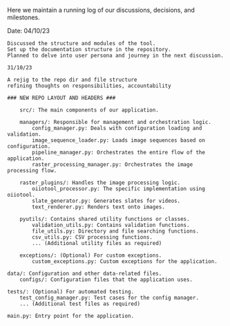 Here we maintain a running log of our discussions, decisions, and milestones. 

Date: 04/10/23

    Discussed the structure and modules of the tool.
    Set up the documentation structure in the repository.
    Planned to delve into user persona and journey in the next discussion.

    31/10/23

    A rejig to the repo dir and file structure
    refining thoughts on responsibilities, accountability
    
    ### NEW REPO LAYOUT AND HEADERS ###
    
        src/: The main components of our application.

        managers/: Responsible for management and orchestration logic.
            config_manager.py: Deals with configuration loading and validation.
            image_sequence_loader.py: Loads image sequences based on configuration.
            pipeline_manager.py: Orchestrates the entire flow of the application.
            raster_processing_manager.py: Orchestrates the image processing flow.

        raster_plugins/: Handles the image processing logic.
            oiiotool_processor.py: The specific implementation using oiiotool.
            slate_generator.py: Generates slates for videos.
            text_renderer.py: Renders text onto images.

        pyutils/: Contains shared utility functions or classes.
            validation_utils.py: Contains validation functions.
            file_utils.py: Directory and file searching functions.
            csv_utils.py: CSV processing functions.
            ... (Additional utility files as required)

        exceptions/: (Optional) For custom exceptions.
            custom_exceptions.py: Custom exceptions for the application.

    data/: Configuration and other data-related files.
        configs/: Configuration files that the application uses.

    tests/: (Optional) For automated testing.
        test_config_manager.py: Test cases for the config manager.
        ... (Additional test files as required)

    main.py: Entry point for the application.